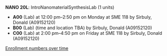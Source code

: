 **NANO 20L**: IntroNanomaterialSynthesisLab (1 units)

- **A00** (Lab) at 12:00 pm–2:50 pm on Monday at SME 118 by Sirbuly, Donald (A09152120)
- **B00** (Lab) (time and location TBA) by Sirbuly, Donald (A09152120)
- **C00** (Lab) at 2:00 pm–4:50 pm on Friday at SME 118 by Sirbuly, Donald (A09152120)

[Enrollment numbers over time](./NANO20L.tsv)
